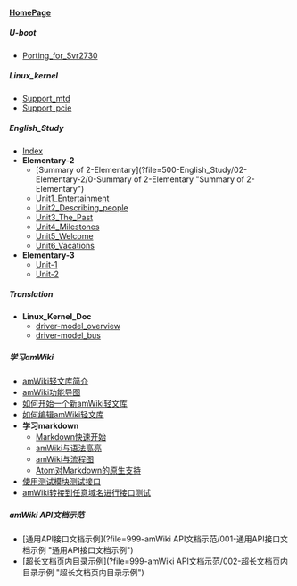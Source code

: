 
#### [HomePage](?file=HomePage "Return HomePage")

##### U-boot
- [Porting_for_Svr2730](?file=200-U-boot/500-Porting_for_Svr2730 "Porting_for_Svr2730")

##### Linux_kernel
- [Support_mtd](?file=250-Linux_kernel/001-Support_mtd "Support_mtd")
- [Support_pcie](?file=250-Linux_kernel/500-Support_pcie "Support_pcie")

##### English_Study
- [Index](?file=500-English_Study/00-Index "Index")
- **Elementary-2**
    - [Summary of 2-Elementary](?file=500-English_Study/02-Elementary-2/0-Summary of 2-Elementary "Summary of 2-Elementary")
    - [Unit1_Entertainment](?file=500-English_Study/02-Elementary-2/1-Unit1_Entertainment "Unit1_Entertainment")
    - [Unit2_Describing_people](?file=500-English_Study/02-Elementary-2/2-Unit2_Describing_people "Unit2_Describing_people")
    - [Unit3_The_Past](?file=500-English_Study/02-Elementary-2/3-Unit3_The_Past "Unit3_The_Past")
    - [Unit4_Milestones](?file=500-English_Study/02-Elementary-2/4-Unit4_Milestones "Unit4_Milestones")
    - [Unit5_Welcome](?file=500-English_Study/02-Elementary-2/5-Unit5_Welcome "Unit5_Welcome")
    - [Unit6_Vacations](?file=500-English_Study/02-Elementary-2/6-Unit6_Vacations "Unit6_Vacations")
- **Elementary-3**
    - [Unit-1](?file=500-English_Study/03-Elementary-3/01-Unit-1 "Unit-1")
    - [Unit-2](?file=500-English_Study/03-Elementary-3/02-Unit-2 "Unit-2")

##### Translation
- **Linux_Kernel_Doc**
    - [driver-model_overview](?file=750-Translation/500-Linux_Kernel_Doc/500-driver-model_overview "driver-model_overview")
    - [driver-model_bus](?file=750-Translation/500-Linux_Kernel_Doc/501_driver-model_bus "driver-model_bus")

##### 学习amWiki
- [amWiki轻文库简介](?file=998-学习amWiki/01-amWiki轻文库简介 "amWiki轻文库简介")
- [amWiki功能导图](?file=998-学习amWiki/02-amWiki功能导图 "amWiki功能导图")
- [如何开始一个新amWiki轻文库](?file=998-学习amWiki/03-如何开始一个新amWiki轻文库 "如何开始一个新amWiki轻文库")
- [如何编辑amWiki轻文库](?file=998-学习amWiki/04-如何编辑amWiki轻文库 "如何编辑amWiki轻文库")
- **学习markdown**
    - [Markdown快速开始](?file=998-学习amWiki/05-学习markdown/01-Markdown快速开始 "Markdown快速开始")
    - [amWiki与语法高亮](?file=998-学习amWiki/05-学习markdown/02-amWiki与语法高亮 "amWiki与语法高亮")
    - [amWiki与流程图](?file=998-学习amWiki/05-学习markdown/03-amWiki与流程图 "amWiki与流程图")
    - [Atom对Markdown的原生支持](?file=998-学习amWiki/05-学习markdown/05-Atom对Markdown的原生支持 "Atom对Markdown的原生支持")
- [使用测试模块测试接口](?file=998-学习amWiki/06-使用测试模块测试接口 "使用测试模块测试接口")
- [amWiki转接到任意域名进行接口测试](?file=998-学习amWiki/07-amWiki转接到任意域名进行接口测试 "amWiki转接到任意域名进行接口测试")

##### amWiki API文档示范
- [通用API接口文档示例](?file=999-amWiki API文档示范/001-通用API接口文档示例 "通用API接口文档示例")
- [超长文档页内目录示例](?file=999-amWiki API文档示范/002-超长文档页内目录示例 "超长文档页内目录示例")
